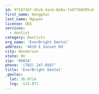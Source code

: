```yaml
---
id: 971873bf-45cb-4acb-8e8a-fa9f7b0d95c6
first_name: Hongphuc
last_name: Nguyen
license: DDS
services:
  - dentist
category: Dentists
org_name: 'EverBright Dental'
address: '4610 E Sunset Rd'
city: Henderson
state: NV
zip: '89014'
phone: '(702) 247-8567'
title: 'EverBright Dental'
_geoloc:
  lat: 36.0714
  lng: -115.071
---
```

